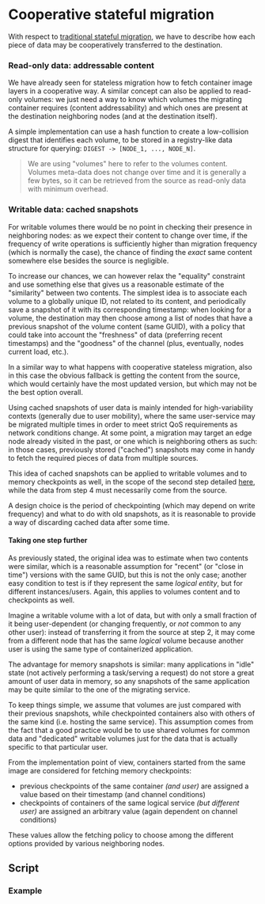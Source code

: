 # Cooperative stateful migration #
With respect to [traditional stateful migration](traditional%20stateful%20migration.md), we have to describe how each piece of data may be cooperatively transferred to the destination.

### Read-only data: addressable content ###
We have already seen for stateless migration how to fetch container image layers in a cooperative way. A similar concept can also be applied to read-only volumes: we just need a way to know which volumes the migrating container requires (content addressability) and which ones are present at the destination neighboring nodes (and at the destination itself).

A simple implementation can use a hash function to create a low-collision digest that identifies each volume, to be stored in a registry-like data structure for querying: `DIGEST -> [NODE_1, ..., NODE_N]`.

> We are using "volumes" here to refer to the volumes content. Volumes meta-data does not change over time and it is generally a few bytes, so it can be retrieved from the source as read-only data with minimum overhead.

### Writable data: cached snapshots ###
For writable volumes there would be no point in checking their presence in neighboring nodes: as we expect their content to change over time, if the frequency of write operations is sufficiently higher than migration frequency (which is normally the case), the chance of finding the _exact_ same content somewhere else besides the source is negligible.

To increase our chances, we can however relax the "equality" constraint and use something else that gives us a reasonable estimate of the "similarity" between two contents. The simplest idea is to associate each volume to a globally unique ID, not related to its content, and periodically save a snapshot of it with its corresponding timestamp: when looking for a volume, the destination may then choose among a list of nodes that have a previous snapshot of the volume content (same GUID), with a policy that could take into account the "freshness" of data (preferring recent timestamps) and the "goodness" of the channel (plus, eventually, nodes current load, etc.).

In a similar way to what happens with cooperative stateless migration, also in this case the obvious fallback is getting the content from the source, which would certainly have the most updated version, but which may not be the best option overall.

Using cached snapshots of user data is mainly intended for high-variability contexts (generally due to user mobility), where the same user-service may be migrated multiple times in order to meet strict QoS requirements as network conditions change. At some point, a migration may target an edge node already visited in the past, or one which is neighboring others as such: in those cases, previously stored ("cached") snapshots may come in handy to fetch the required pieces of data from multiple sources.

This idea of cached snapshots can be applied to writable volumes and to memory checkpoints as well, in the scope of the second step detailed [here](traditional%20stateful%20migration.md), while the data from step 4 must necessarily come from the source.

A design choice is the period of checkpointing (which may depend on write frequency) and what to do with old snapshots, as it is reasonable to provide a way of discarding cached data after some time.

#### Taking one step further ####
As previously stated, the original idea was to estimate when two contents were similar, which is a reasonable assumption for "recent" (or "close in time") versions with the same GUID, but this is not the only case; another easy condition to test is if they represent the same _logical entity_, but for different instances/users. Again, this applies to volumes content and to checkpoints as well.

Imagine a writable volume with a lot of data, but with only a small fraction of it being user-dependent (or changing frequently, or _not_ common to any other user): instead of transferring it from the source at step 2, it may come from a different node that has the same _logical_ volume because another user is using the same type of containerized application.

The advantage for memory snapshots is similar: many applications in "idle" state (not actively performing a task/serving a request) do not store a great amount of user data in memory, so any snapshots of the same application may be quite similar to the one of the migrating service.

To keep things simple, we assume that volumes are just compared with their previous snapshots, while checkpointed containers also with others of the same kind (i.e. hosting the same service).
This assumption comes from the fact that a good practice would be to use shared volumes for common data and "dedicated" writable volumes just for the data that is actually specific to that particular user.

From the implementation point of view, containers started from the same image are considered for fetching memory checkpoints:
- previous checkpoints of the same container _(and user)_ are assigned a value based on their timestamp (and channel conditions)
- checkpoints of containers of the same logical service _(but different user)_ are assigned an arbitrary value (again dependent on channel conditions)

These values allow the fetching policy to choose among the different options provided by various neighboring nodes.

## Script ##

### Example ###
